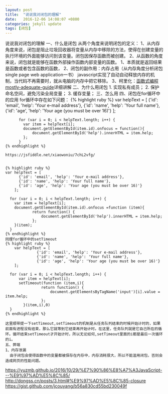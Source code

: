 ```yaml
---
layout: post
title:  "说说我对闭包的理解"
date:   2016-12-06 14:08:07 +0800
categories: jekyll update
tags: [闭包]
---
```

说说我对闭包的理解
	一、什么是闭包
	从两个角度来说明闭包的定义：
	1、从内存角度来说，闭包是阻止垃圾回收器将变量从内存中移除的方法，使得在创建变量的执行环境的外面能够访问到该变量。闭包因保存函数而被创建。
	2、从函数的角度来说，闭包就是能够在函数外部操作函数内部变量的函数。
	1、本质就是返回结果是函数或者包含函数的函数，
	2、闭包的副作用：内存占用（从内存角度分析闭包single page web application一书）
	javascript实现了自动自动释放内存的机制，当代码不再需要时，就从电脑的内存中把它移除。
	3、柯里化：[函数式编程mostly-adequate-guide]详细讲解
	二、为什么用闭包
	1. 实现私有成员；
    2. 保护命名空间，避免污染全局变量；
    3. 缓存变量；
	三、怎么用
	四、闭包在for循环中的应用
	for循环中存在如下问题：
	{% highlight ruby %}
    	var helpText = [
              {'id': 'email', 'help': 'Your e-mail address'},
              {'id': 'name', 'help': 'Your full name'},
              {'id': 'age', 'help': 'Your age (you must be over 16)'}
            ];

          for (var i = 0; i < helpText.length; i++) {
            var item = helpText[i];
            document.getElementById(item.id).onfocus = function(){
				document.getElementById('help').innerHTML = item.help;
            };
          }
	{% endhighlight %}  

	https://jsfiddle.net/xiaowoniu/7chL2vfg/


	{% highlight ruby %}
	var helpText = [
          {'id': 'email', 'help': 'Your e-mail address'},
          {'id': 'name', 'help': 'Your full name'},
          {'id': 'age', 'help': 'Your age (you must be over 16)'}
        ];

      for (var i = 0; i < helpText.length; i++) {
        var item = helpText[i];
        document.getElementById(item.id).onfocus =function (item){
      			return function() {
        			document.getElementById('help').innerHTML = item.help;
      			};
        }(item);
      }
	{% endhighlight %}
	同理for循环中的setTimeout
	{% highlight ruby %}
		var helpText = [
                  {'id': 'email', 'help': 'Your e-mail address'},
                  {'id': 'name', 'help': 'Your full name'},
                  {'id': 'age', 'help': 'Your age (you must be over 16)'}
		];

	  for (var i = 0; i < helpText.length; i++) {
          var item = helpText[i];
          setTimeout(function (item,i){
      				return function() {
      					document.getElementsByTagName('input')[i].value = item.help;
      				};
      		}(item,i),0)
	  }
	{% endhighlight %}

	这里顺带提一下setTimeout,setTimeout的机制是从任务队列结束的时候开始计时的，如果前面有进程没有结束，那么它就等到它结束再开始计时。在这里，任务队列就是它自己所在的循环。循环结束setTimeout才开始计时，所以无论如何,setTimeout里面的i都是最后一次循环的i。
	五、弊端
	1、内存泄漏
      由于闭包会使得函数中的变量都被保存在内存中，内存消耗很大，所以不能滥用闭包，否则会造成网页的性能问题。





[函数式编程mostly-adequate-guide]: https://llh911001.gitbooks.io/mostly-adequate-guide-chinese/conten

https://yuzmb.github.io/2016/10/29/%E7%90%86%E8%A7%A3JavaScript---%E9%97%AD%E5%8C%85/
http://dongss.cn/posts/3.html#%E9%97%AD%E5%8C%85-closure
https://gist.github.com/jcouyang/b56a830cd55bd230049f